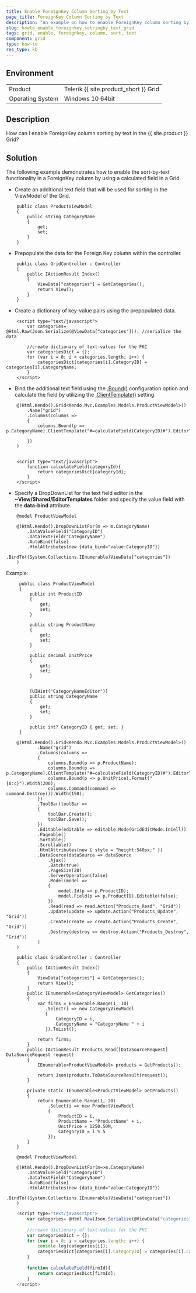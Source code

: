 ```yaml
---
title: Enable ForeignKey Column Sorting by Text
page_title: ForeignKey Column Sorting by Text
description: "An example on how to enable ForeignKey column sorting by text in the Telerik UI Grid for {{ site.framework }}."
slug: howto_enable_foreignkey_sotringby_text_grid
tags: grid, enable, foreignkey, column, sort, text
component: grid
type: how-to
res_type: kb
---
```


## Environment

<table>
 <tr>
  <td>Product</td>
  <td>Telerik {{ site.product_short }} Grid</td>
 </tr>
 <tr>
  <td>Operating System</td>
  <td>Windows 10 64bit</td>
 </tr>
</table>

## Description

How can I enable ForeignKey column sorting by text in the {{ site.product }} Grid?

## Solution

The following example demonstrates how to enable the sort-by-text functionality in a ForeignKey column by using a calculated field in a Grid.

* Create an additional text field that will be used for sorting in the ViewModel of the Grid.
```
    public class ProductViewModel
    {
        public string CategoryName
        { 
            get; 
            set; 
        }
    }
```

* Prepopulate the data for the Foreign Key column within the controller.
```
    public class GridController : Controller
    {
        public IActionResult Index()
        {
            ViewData["categories"] = GetCategories();
            return View();
        }
    }
```

* Create a dictionary of key-value pairs using the prepopulated data.
```
    <script type="text/javascript">
        var categories= @Html.Raw(Json.Serialize(@ViewData["categories"])); //serialize the data
    
        //create dictionary of text-values for the FKC
        var categoriesDict = {};
        for (var i = 0; i < categories.length; i++) {
            categoriesDict[categories[i].CategoryID] = categories[i].CategoryName;
        }
    </script>

```
* Bind the additional text field using the [.Bound()](https://docs.telerik.com/aspnet-core/api/kendo.mvc.ui.fluent/gridcolumnfactory?&_ga=2.8632309.1913833702.1649765178-415541100.1638373975#boundsystemlinqexpressionsexpressionsystemfunctt1) configuration option and calculate the field by utilizing the [.ClientTemplate()](https://docs.telerik.com/aspnet-core/api/kendo.mvc.ui.fluent/gridboundcolumnbuilder#clienttemplatesystemstring) setting.
```
    @(Html.Kendo().Grid<Kendo.Mvc.Examples.Models.ProductViewModel>()
        .Name("grid")
        .Columns(columns =>
        {
            columns.Bound(p => p.CategoryName).ClientTemplate("#=calculateField(CategoryID)#").EditorTemplateName("CategoryNameEditor");
           
        })
	)


    <script type="text/javascript">
        function calculateField(categoryId){
            return categoriesDict[categoryId];
        }
	</script>
```
* Specify a DropDownList for the text field editor in the **~View/Shared/EditorTemplates** folder and specify the value field with the **data-bind** attribute.
```
    @model ProductViewModel

    @(Html.Kendo().DropDownListFor(m => m.CategoryName)
        .DataValueField("CategoryID")
        .DataTextField("CategoryName")
        .AutoBind(false)
        .HtmlAttributes(new {data_bind="value:CategoryID"})
        .BindTo((System.Collections.IEnumerable)ViewData["categories"])
    )

```

Example:

```Model
     public class ProductViewModel
     {
         public int ProductID
         {
             get;
             set;
         }

         public string ProductName
         {
             get;
             set;
         }

         public decimal UnitPrice
         {
             get;
             set;
         }


         [UIHint("CategoryNameEditor")]
         public string CategoryName
         {
             get;
             set;
         }

         public int? CategoryID { get; set; }
     }
```
```Index.cshtml
    @(Html.Kendo().Grid<Kendo.Mvc.Examples.Models.ProductViewModel>()
            .Name("grid")
            .Columns(columns =>
            {
                columns.Bound(p => p.ProductName);
                columns.Bound(p => p.CategoryName).ClientTemplate("#=calculateField(CategoryID)#").EditorTemplateName("CategoryNameEditor").Width(200);
                columns.Bound(p => p.UnitPrice).Format("{0:c}").Width(200);
                columns.Command(command => command.Destroy()).Width(150);
            })
            .ToolBar(toolBar =>
            {
                toolBar.Create();
                toolBar.Save();
            })
            .Editable(editable => editable.Mode(GridEditMode.InCell))
            .Pageable()
            .Sortable()
            .Scrollable()
            .HtmlAttributes(new { style = "height:540px;" })
            .DataSource(dataSource => dataSource
                .Ajax()
                .Batch(true)
                .PageSize(20)
                .ServerOperation(false)
                .Model(model =>
                {
                    model.Id(p => p.ProductID);
                    model.Field(p => p.ProductID).Editable(false);
                })
                .Read(read => read.Action("Products_Read", "Grid"))
                .Update(update => update.Action("Products_Update", "Grid"))
                .Create(create => create.Action("Products_Create", "Grid"))
                .Destroy(destroy => destroy.Action("Products_Destroy", "Grid"))
            )
    )
```
```Controller
    public class GridController : Controller
    {
        public IActionResult Index()
        {
            ViewData["categories"] = GetCategories();
            return View();
        }
        public IEnumerable<CategoryViewModel> GetCategories()
        {
            var firms = Enumerable.Range(1, 10)
               .Select(i => new CategoryViewModel
               {
                   CategoryID = i,
                   CategoryName = "CategoryName " + i
               }).ToList();
           
            return firms;
        }
        public IActionResult Products_Read([DataSourceRequest] DataSourceRequest request)
        {
            IEnumerable<ProductViewModel> products = GetProducts();

            return Json(products.ToDataSourceResult(request));
        }

        private static IEnumerable<ProductViewModel> GetProducts()
        {
            return Enumerable.Range(1, 20)
                .Select(i => new ProductViewModel
                {
                    ProductID = i,
                    ProductName = "ProductName" + i,
                    UnitPrice = 1250.50M,
                    CategoryID = i % 5
                });
        }
    }
```
```CategoryNameEditor.cshtml
    @model ProductViewModel

    @(Html.Kendo().DropDownListFor(m=>m.CategoryName)
        .DataValueField("CategoryID")
        .DataTextField("CategoryName")
        .AutoBind(false)
        .HtmlAttributes(new {data_bind="value:CategoryID"})
        .BindTo((System.Collections.IEnumerable)ViewData["categories"])
    )

```
```JavaScript
    <script type="text/javascript">
        var categories= @Html.Raw(Json.Serialize(@ViewData["categories"]));
        
        //create dictionary of text-values for the FKC
        var categoriesDict = {};
        for (var i = 0; i < categories.length; i++) {
            console.log(categories[i]);
            categoriesDict[categories[i].CategoryID] = categories[i].CategoryName;
        }
   
        function calculateField(firmId){
            return categoriesDict[firmId];
        }
    </script>
```
